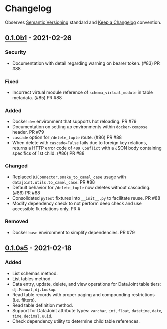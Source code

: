 # Changelog

Observes [Semantic Versioning](https://semver.org/spec/v2.0.0.html) standard and [Keep a Changelog](https://keepachangelog.com/en/1.0.0/) convention.

## [0.1.0b1] - 2021-02-26

### Security
- Documentation with detail regarding warning on bearer token. (#83) PR #88

### Fixed
- Incorrect virtual module reference of `schema_virtual_module` in table metadata. (#85) PR #88

### Added
- Docker `dev` environment that supports hot reloading. PR #79
- Documentation on setting up environments within `docker-compose` header. PR #79
- `cascade` option for `/delete_tuple` route. (#86) PR #88
- When delete with `cascade=False` fails due to foreign key relations, returns a HTTP error code of `409 Conflict` with a JSON body containing specifics of 1st child. (#86) PR #88

### Changed
- Replaced `DJConnector.snake_to_camel_case` usage with `datajoint.utils.to_camel_case`. PR #88
- Default behavior for `/delete_tuple` now deletes without cascading. (#86) PR #88
- Consolidated `pytest` fixtures into `__init__.py` to facilitate reuse. PR #88
- Modify dependency check to not perform deep check and use accessible fk relations only. PR #

### Removed
- Docker `base` environment to simplify dependencies. PR #79

## [0.1.0a5] - 2021-02-18
### Added
- List schemas method.
- List tables method.
- Data entry, update, delete, and view operations for DataJoint table tiers: `dj.Manual`, `dj.Lookup`.
- Read table records with proper paging and compounding restrictions (i.e. filters).
- Read table definition method.
- Support for DataJoint attribute types: `varchar`, `int`, `float`, `datetime`, `date`, `time`, `decimal`, `uuid`.
- Check dependency utility to determine child table references.

[0.1.0b1]: https://github.com/datajoint/pharus/compare/0.1.0a5...0.1.0b1
[0.1.0a5]: https://github.com/datajoint/pharus/releases/tag/0.1.0a5